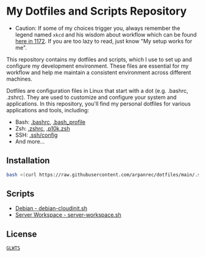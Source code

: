 # My Dotfiles and Scripts Repository

* Caution: If some of my choices trigger you, always remember the legend named `xkcd` and his wisdom about workflow which can be found [here in 1172](https://xkcd.com/1172/). If you are too lazy to read, just know "My setup works for me".

This repository contains my dotfiles and scripts, which I use to set up and configure my development environment. These files are essential for my workflow and help me maintain a consistent environment across different machines.

Dotfiles are configuration files in Linux that start with a dot (e.g. .bashrc, .zshrc).
They are used to customize and configure your system and applications.
In this repository, you'll find my personal dotfiles for various applications and tools, including:

* Bash: [.bashrc](/.bashrc), [.bash_profile](/.bash_profile)
* Zsh: [.zshrc](/.zshrc), [.p10k.zsh](/.p10k.zsh)
* SSH: [.ssh/config](/.ssh/config)
* And more...

## Installation

```bash
bash <(curl https://raw.githubusercontent.com/arpanrec/dotfiles/main/.script.d/dot-install.sh)
```

## Scripts

* [Debian - debian-cloudinit.sh](/docs/.script.d/debian-cloudinit.md)
* [Server Workspace - server-workspace.sh](/docs/.script.d/server-workspace.md)

## License

[`GLWTS`](/docs/LICENSE)
